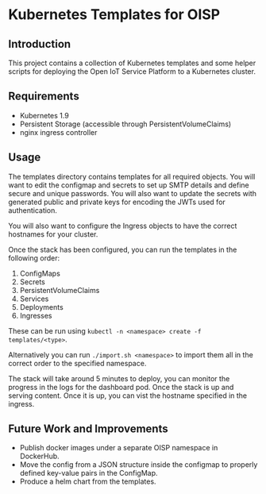 # Kubernetes Templates for OISP

## Introduction

This project contains a collection of Kubernetes templates and some helper scripts for deploying the Open IoT Service Platform to a Kubernetes cluster.

## Requirements

 - Kubernetes 1.9
 - Persistent Storage (accessible through PersistentVolumeClaims)
 - nginx ingress controller

## Usage

The templates directory contains templates for all required objects. You will want to edit the configmap and secrets to set up SMTP details and define secure and unique passwords. You will also want to update the secrets with generated public and private keys for encoding the JWTs used for authentication.

You will also want to configure the Ingress objects to have the correct hostnames for your cluster.

Once the stack has been configured, you can run the templates in the following order:

1. ConfigMaps
2. Secrets
3. PersistentVolumeClaims
4. Services
5. Deployments
6. Ingresses

These can be run using `kubectl -n <namespace> create -f templates/<type>`.

Alternatively you can run `./import.sh <namespace>` to import them all in the correct order to the specified namespace.

The stack will take around 5 minutes to deploy, you can monitor the progress in the logs for the dashboard pod. Once the stack is up and serving content. Once it is up, you can vist the hostname specified in the ingress.

## Future Work and Improvements

 - Publish docker images under a separate OISP namespace in DockerHub.
 - Move the config from a JSON structure inside the configmap to properly defined key-value pairs in the ConfigMap.
 - Produce a helm chart from the templates.